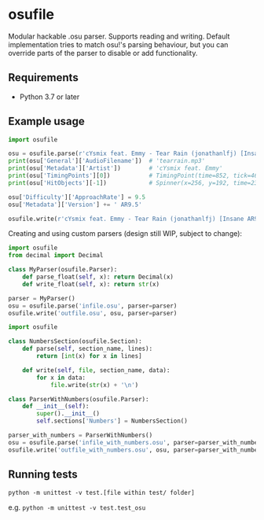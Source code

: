 # osufile

Modular hackable .osu parser. Supports reading and writing. Default implementation tries to match osu!'s parsing behaviour, but you can override parts of the parser to disable or add functionality.

## Requirements

 * Python 3.7 or later

## Example usage

```python
import osufile

osu = osufile.parse(r'cYsmix feat. Emmy - Tear Rain (jonathanlfj) [Insane].osu')
print(osu['General']['AudioFilename'])  # 'tearrain.mp3'
print(osu['Metadata']['Artist'])        # 'cYsmix feat. Emmy'
print(osu['TimingPoints'][0])           # TimingPoint(time=852, tick=468.75, ...)
print(osu['HitObjects'][-1])            # Spinner(x=256, y=192, time=239094, ...)

osu['Difficulty']['ApproachRate'] = 9.5
osu['Metadata']['Version'] += ' AR9.5'

osufile.write(r'cYsmix feat. Emmy - Tear Rain (jonathanlfj) [Insane AR9.5].osu', osu)
```

Creating and using custom parsers (design still WIP, subject to change):

```python
import osufile
from decimal import Decimal

class MyParser(osufile.Parser):
    def parse_float(self, x): return Decimal(x)
    def write_float(self, x): return str(x)

parser = MyParser()
osu = osufile.parse('infile.osu', parser=parser)
osufile.write('outfile.osu', osu, parser=parser)
```

```python
import osufile

class NumbersSection(osufile.Section):
    def parse(self, section_name, lines):
        return [int(x) for x in lines]

    def write(self, file, section_name, data):
        for x in data:
            file.write(str(x) + '\n')

class ParserWithNumbers(osufile.Parser):
    def __init__(self):
        super().__init__()
        self.sections['Numbers'] = NumbersSection()

parser_with_numbers = ParserWithNumbers()
osu = osufile.parse('infile_with_numbers.osu', parser=parser_with_numbers)
osufile.write('outfile_with_numbers.osu', osu, parser=parser_with_numbers)
```

## Running tests

`python -m unittest -v test.[file within test/ folder]`

e.g. `python -m unittest -v test.test_osu`
